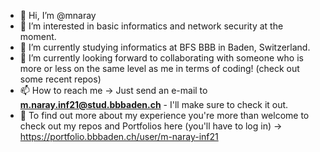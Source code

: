 - 👋 Hi, I’m @mnaray
- 👀 I’m interested in basic informatics and network security at the moment.
- 🌱 I’m currently studying informatics at BFS BBB in Baden, Switzerland.
- 💞️ I’m currently looking forward to collaborating with someone who is more or less on the same level as me in terms of coding! (check out some recent repos)
- 📫 How to reach me -> Just send an e-mail to **m.naray.inf21@stud.bbbaden.ch**  -  I'll make sure to check it out.
- 📖 To find out more about my experience you're more than welcome to check out my repos and Portfolios here (you'll have to log in) -> https://portfolio.bbbaden.ch/user/m-naray-inf21

<!---
mnaray/mnaray is a ✨ special ✨ repository because its `README.md` (this file) appears on your GitHub profile.
You can click the Preview link to take a look at your changes.
--->
